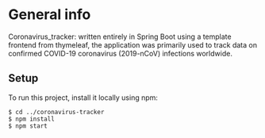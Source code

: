 # General info 

Coronavirus_tracker: written entirely in Spring Boot using a template frontend from thymeleaf, the application was primarily used to track data on confirmed COVID-19 coronavirus (2019-nCoV) infections worldwide.

## Setup 

To run this project, install it locally using npm:
``````````````````````````````````````````````
$ cd ../coronavirus-tracker
$ npm install
$ npm start



